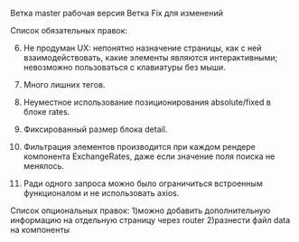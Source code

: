 Ветка master рабочая версия
Ветка Fix для изменений

Список обязательных правок: 


6) Не продуман UX: непонятно назначение страницы, как с ней взаимодействовать, какие элементы являются интерактивными; невозможно пользоваться с клавиатуры без мыши.
7) Много лишних тегов.

9) Неуместное использование позиционирования absolute/fixed в блоке rates.
10) Фиксированный размер блока detail.
11) Фильтрация элементов производится при каждом рендере компонента ExchangeRates, даже если значение поля поиска не менялось.
12) Ради одного запроса можно было ограничиться встроенным функционалом и не использовать axios.

Список опциональных правок: 
1)можно добавить дополнительную информацию на отдельную страницу через router
2)разнести файл data на компоненты

